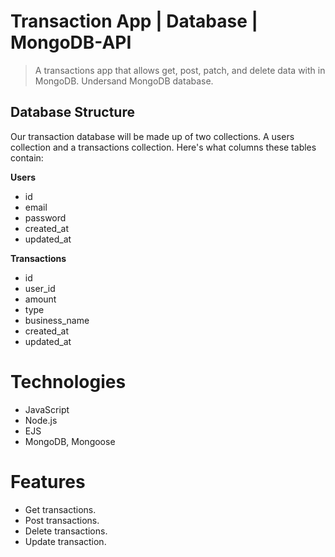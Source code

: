 # Transaction App | Database | MongoDB-API
> A transactions app that allows get, post, patch, and delete data with in MongoDB. Undersand MongoDB database.

## Database Structure
Our transaction database will be made up of two collections. A users collection and a transactions collection. Here's what columns these tables contain:

**Users**
- id
- email
- password
- created_at
- updated_at

**Transactions**
- id
- user_id
- amount
- type
- business_name
- created_at
- updated_at

# Technologies
* JavaScript
* Node.js
* EJS
* MongoDB, Mongoose

# Features
* Get transactions.
* Post transactions.
* Delete transactions.
* Update transaction.

